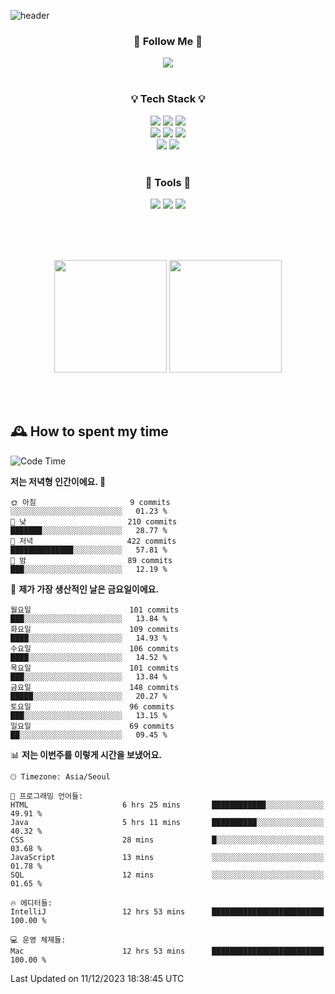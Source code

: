 ![header](https://capsule-render.vercel.app/api?type=waving&color=0:FFE29F,50:FFA99F,100:FF719A&height=300&fontAlignY=40&section=header&text=sung%20eun&fontSize=80&fontColor=FFFFFF)

<div align="center">
	<h3>🐹  Follow Me  🐹</h3>
	<a href="https://velog.io/@saeun05" target="_blank"><img src="https://img.shields.io/badge/Velog-20C997?style=flat&logo=velog&logoColor=white"/></a><br><br>
	<h3>💡  Tech Stack  💡</h3>
	<img src="https://img.shields.io/badge/Java-0078D4?style=flat"/>
	<img src="https://img.shields.io/badge/Spring-6DB33F?style=flat&logo=spring&logoColor=white"/>
	<img src="https://img.shields.io/badge/SpringBoot-6DB33F?style=flat&logo=springboot&logoColor=white"/><br>
	<img src="https://img.shields.io/badge/HTML5-E34F26?style=flat&logo=html5&logoColor=white"/>
	<img src="https://img.shields.io/badge/CSS3-1572B6?style=flat&logo=css3&logoColor=white"/>
	<img src="https://img.shields.io/badge/jQuery-0769AD?style=flat&logo=jquery&logoColor=white"/><br>
	<img src="https://img.shields.io/badge/MySQL-4479A1?style=flat&logo=mysql&logoColor=white"/>
	<img src="https://img.shields.io/badge/oracle-F80000?style=flat&logo=oracle&logoColor=white"/><br><br>
	<h3>🔦  Tools  🔦</h3>
	<img src="https://img.shields.io/badge/intelliJ IDEA-000000?style=flat&logo=intellijidea&logoColor=white"/>
	<img src="https://img.shields.io/badge/Notion-F9DC3E?style=flat&logo=notion&logoColor=white"/>
	<img src="https://img.shields.io/badge/Git-F05032?style=flat&logo=git&logoColor=white"/><br><br>
</div>

<br><br>

<div align="center">
  <img style="height:180px" src="https://github-readme-stats.vercel.app/api?username=sungeunn&show_icons=true&theme=omni&locale=kr"/>
  <img style="height:180px" src="https://github-readme-stats.vercel.app/api/top-langs/?username=sungeunn&theme=omni&layout=compact&locale=kr"/>
</div>

<br><br>

## 🕰 How to spent my time
<!--START_SECTION:waka-->
![Code Time](http://img.shields.io/badge/Code%20Time-310%20hrs%2043%20mins-blue)

**저는 저녁형 인간이에요. 🦉** 

```text
🌞 아침                     9 commits           ░░░░░░░░░░░░░░░░░░░░░░░░░   01.23 % 
🌆 낮　                     210 commits         ███████░░░░░░░░░░░░░░░░░░   28.77 % 
🌃 저녁                     422 commits         ██████████████░░░░░░░░░░░   57.81 % 
🌙 밤　                     89 commits          ███░░░░░░░░░░░░░░░░░░░░░░   12.19 % 
```
📅 **제가 가장 생산적인 날은 금요일이에요.** 

```text
월요일                      101 commits         ███░░░░░░░░░░░░░░░░░░░░░░   13.84 % 
화요일                      109 commits         ████░░░░░░░░░░░░░░░░░░░░░   14.93 % 
수요일                      106 commits         ████░░░░░░░░░░░░░░░░░░░░░   14.52 % 
목요일                      101 commits         ███░░░░░░░░░░░░░░░░░░░░░░   13.84 % 
금요일                      148 commits         █████░░░░░░░░░░░░░░░░░░░░   20.27 % 
토요일                      96 commits          ███░░░░░░░░░░░░░░░░░░░░░░   13.15 % 
일요일                      69 commits          ██░░░░░░░░░░░░░░░░░░░░░░░   09.45 % 
```


📊 **저는 이번주를 이렇게 시간을 보냈어요.** 

```text
🕑︎ Timezone: Asia/Seoul

💬 프로그래밍 언어들: 
HTML                     6 hrs 25 mins       ████████████░░░░░░░░░░░░░   49.91 % 
Java                     5 hrs 11 mins       ██████████░░░░░░░░░░░░░░░   40.32 % 
CSS                      28 mins             █░░░░░░░░░░░░░░░░░░░░░░░░   03.68 % 
JavaScript               13 mins             ░░░░░░░░░░░░░░░░░░░░░░░░░   01.78 % 
SQL                      12 mins             ░░░░░░░░░░░░░░░░░░░░░░░░░   01.65 % 

🔥 에디터들: 
IntelliJ                 12 hrs 53 mins      █████████████████████████   100.00 % 

💻 운영 체제들: 
Mac                      12 hrs 53 mins      █████████████████████████   100.00 % 
```


 Last Updated on 11/12/2023 18:38:45 UTC
<!--END_SECTION:waka-->
